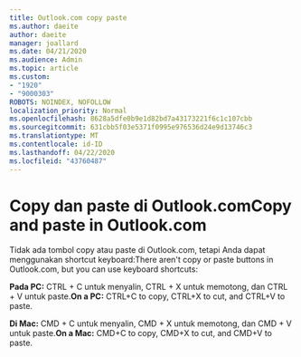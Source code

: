 ```yaml
---
title: Outlook.com copy paste
ms.author: daeite
author: daeite
manager: joallard
ms.date: 04/21/2020
ms.audience: Admin
ms.topic: article
ms.custom:
- "1920"
- "9000303"
ROBOTS: NOINDEX, NOFOLLOW
localization_priority: Normal
ms.openlocfilehash: 8628a5dfe0b9e1d82bd7a43173221f6c1c107cbb
ms.sourcegitcommit: 631cbb5f03e5371f0995e976536d24e9d13746c3
ms.translationtype: MT
ms.contentlocale: id-ID
ms.lasthandoff: 04/22/2020
ms.locfileid: "43760487"
---
```

# <a name="copy-and-paste-in-outlookcom"></a><span data-ttu-id="d879d-102">Copy dan paste di Outlook.com</span><span class="sxs-lookup"><span data-stu-id="d879d-102">Copy and paste in Outlook.com</span></span>

<span data-ttu-id="d879d-103">Tidak ada tombol copy atau paste di Outlook.com, tetapi Anda dapat menggunakan shortcut keyboard:</span><span class="sxs-lookup"><span data-stu-id="d879d-103">There aren't copy or paste buttons in Outlook.com, but you can use keyboard shortcuts:</span></span>

<span data-ttu-id="d879d-104">**Pada PC:** CTRL + C untuk menyalin, CTRL + X untuk memotong, dan CTRL + V untuk paste.</span><span class="sxs-lookup"><span data-stu-id="d879d-104">**On a PC:** CTRL+C to copy, CTRL+X to cut, and CTRL+V to paste.</span></span>

<span data-ttu-id="d879d-105">**Di Mac:** CMD + C untuk menyalin, CMD + X untuk memotong, dan CMD + V untuk paste.</span><span class="sxs-lookup"><span data-stu-id="d879d-105">**On a Mac:** CMD+C to copy, CMD+X to cut, and CMD+V to paste.</span></span>